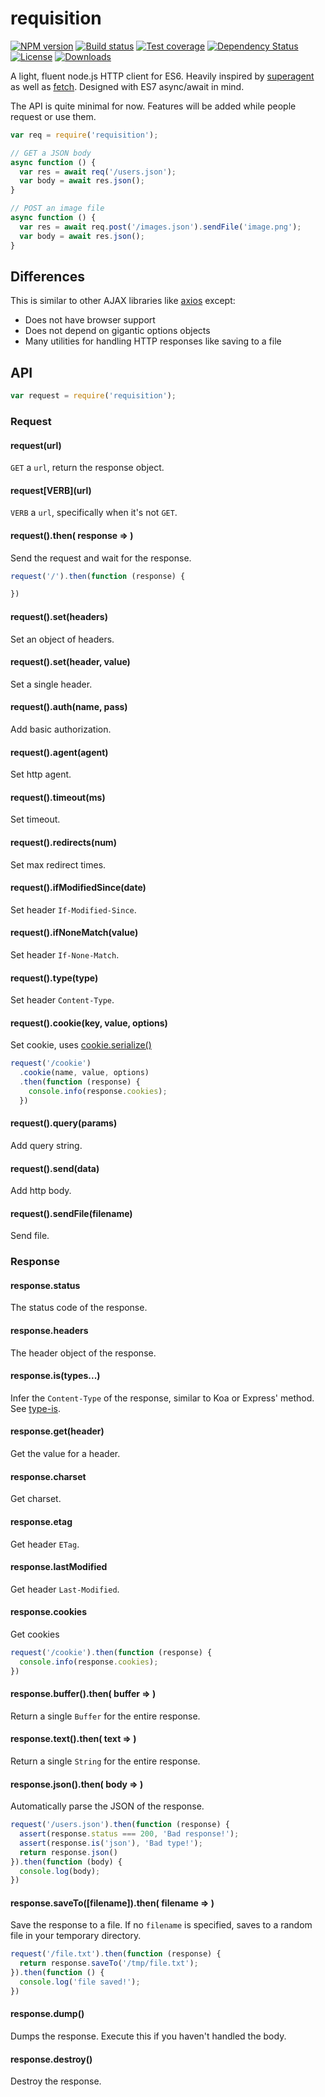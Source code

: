 
# requisition

[![NPM version][npm-image]][npm-url]
[![Build status][travis-image]][travis-url]
[![Test coverage][coveralls-image]][coveralls-url]
[![Dependency Status][david-image]][david-url]
[![License][license-image]][license-url]
[![Downloads][downloads-image]][downloads-url]

A light, fluent node.js HTTP client for ES6.
Heavily inspired by [superagent](https://github.com/visionmedia/superagent)
as well as [fetch](https://github.com/github/fetch).
Designed with ES7 async/await in mind.

The API is quite minimal for now.
Features will be added while people request or use them.

```js
var req = require('requisition');

// GET a JSON body
async function () {
  var res = await req('/users.json');
  var body = await res.json();
}

// POST an image file
async function () {
  var res = await req.post('/images.json').sendFile('image.png');
  var body = await res.json();
}
```

## Differences

This is similar to other AJAX libraries like [axios](https://github.com/mzabriskie/axios) except:

- Does not have browser support
- Does not depend on gigantic options objects
- Many utilities for handling HTTP responses like saving to a file

## API

```js
var request = require('requisition');
```

### Request

#### request(url)

`GET` a `url`, return the response object.

#### request\[VERB\](url)

`VERB` a `url`, specifically when it's not `GET`.

#### request().then( response => )

Send the request and wait for the response.

```js
request('/').then(function (response) {

})
```

#### request().set(headers)

Set an object of headers.

#### request().set(header, value)

Set a single header.

#### request().auth(name, pass)

Add basic authorization.

#### request().agent(agent)

Set http agent.

#### request().timeout(ms)

Set timeout.

#### request().redirects(num)

Set max redirect times.

#### request().ifModifiedSince(date)

Set header `If-Modified-Since`.

#### request().ifNoneMatch(value)

Set header `If-None-Match`.

#### request().type(type)

Set header `Content-Type`.

#### request().cookie(key, value, options)

Set cookie, uses [cookie.serialize()](https://github.com/jshttp/cookie)

```js
request('/cookie')
  .cookie(name, value, options)
  .then(function (response) {
    console.info(response.cookies);
  })
```

#### request().query(params)

Add query string.

#### request().send(data)

Add http body.

#### request().sendFile(filename)

Send file.

### Response

#### response.status

The status code of the response.

#### response.headers

The header object of the response.

#### response.is(types...)

Infer the `Content-Type` of the response,
similar to Koa or Express' method.
See [type-is](https://github.com/jshttp/type-is).

#### response.get(header)

Get the value for a header.

#### response.charset

Get charset.

#### response.etag

Get header `ETag`.

#### response.lastModified

Get header `Last-Modified`.

#### response.cookies

Get cookies

```js
request('/cookie').then(function (response) {
  console.info(response.cookies);
})
```

#### response.buffer().then( buffer => )

Return a single `Buffer` for the entire response.

#### response.text().then( text => )

Return a single `String` for the entire response.

#### response.json().then( body => )

Automatically parse the JSON of the response.

```js
request('/users.json').then(function (response) {
  assert(response.status === 200, 'Bad response!');
  assert(response.is('json'), 'Bad type!');
  return response.json()
}).then(function (body) {
  console.log(body);
})
```

#### response.saveTo([filename]).then( filename => )

Save the response to a file.
If no `filename` is specified,
saves to a random file in your temporary directory.

```js
request('/file.txt').then(function (response) {
  return response.saveTo('/tmp/file.txt');
}).then(function () {
  console.log('file saved!');
})
```

#### response.dump()

Dumps the response. Execute this if you haven't handled the body.

#### response.destroy()

Destroy the response.

[npm-image]: https://img.shields.io/npm/v/requisition.svg?style=flat-square
[npm-url]: https://npmjs.org/package/requisition
[github-tag]: http://img.shields.io/github/tag/thenables/requisition.svg?style=flat-square
[github-url]: https://github.com/thenables/requisition/tags
[travis-image]: https://img.shields.io/travis/thenables/requisition.svg?style=flat-square
[travis-url]: https://travis-ci.org/thenables/requisition
[coveralls-image]: https://img.shields.io/coveralls/thenables/requisition.svg?style=flat-square
[coveralls-url]: https://coveralls.io/r/thenables/requisition
[david-image]: http://img.shields.io/david/thenables/requisition.svg?style=flat-square
[david-url]: https://david-dm.org/thenables/requisition
[license-image]: http://img.shields.io/npm/l/requisition.svg?style=flat-square
[license-url]: LICENSE
[downloads-image]: http://img.shields.io/npm/dm/requisition.svg?style=flat-square
[downloads-url]: https://npmjs.org/package/requisition

